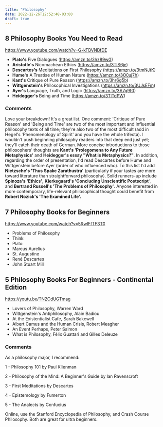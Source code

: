 ```yaml
---
title: "Philosophy"
date: 2022-12-26T12:52:48-03:00
draft: true
---
```


## 8 Philosophy Books You Need to Read

https://www.youtube.com/watch?v=G-kTBVNBfDE

- **Plato's** Five Dialogues (https://amzn.to/3hz89wG)
- **Aristotle's** Nicomachean Ethics (https://amzn.to/3TlS6je)
- **Descartes's** Meditations on First Philosophy (https://amzn.to/3tmNJtK)
- **Hume's** A Treatise of Human Nature (https://amzn.to/3O0uj7h)
- **Kant's** Critique of Pure Reason (https://amzn.to/3hr6g5b)
- **Wittgenstein's** Philosophical Investigations (https://amzn.to/3UJsEFm)
- **Ayer's** Language, Truth, and Logic (https://amzn.to/3A7g9f0)
- **Heidegger's** Being and Time (https://amzn.to/3TlTdPW)

### Comments

Love your breakdown! It's a great list.
One comment: 'Critique of Pure Reason' and 'Being and Time' are two of the most important and influential philosophy texts of all time; they're also two of the most difficult (add in Hegel's 'Phenomenology of Spirit' and you have the whole trifecta). I wouldn't push beginning philosophy readers into that deep end just yet; they'll catch their death of German. More concise introductions to those philosophers' thoughts are **Kant's 'Prolegomena to Any Future Metaphysics'** and **Heidegger's essay "What is Metaphysics?"**.
In addition, regarding the order of presentation, I'd read Descartes before Hume and Wittgenstein before Ayer (order of who influenced who).
To this list I'd add **Nietzsche's 'Thus Spake Zarathustra'** (particularly if your tastes are more toward literature than straightforward philosophy). Solid runners-up include **Spinoza's 'Ethics'**, **Kierkegaard's 'Concluding Unscientific Postscript**', and **Bertrand Russell's 'The Problems of Philosophy'**.
Anyone interested in more contemporary, life-relevant philosophical thought could benefit from **Robert Nozick's 'The Examined Life'.**



## 7 Philosophy Books for Beginners
https://www.youtube.com/watch?v=5RwlFfTF3T0

- Problems of Philosophy 
- Think
- Plato 
- Marcus Aurelius 
- St. Augustine 
- René Descartes 
- John Stuart Mill 



## 5 Philosophy Books For Beginners - Continental Edition

https://youtu.be/TN2CdUGTmag

- Lovers of Philosophy, Warren Ward 
- Wittgenstein's Antiphilosophy,  Alain Badiou 
- At the Existentialist Cafe, Sarah Bakewell
- Albert Camus and the Human Crisis, Robert Meagher
- An Event Perhaps, Peter Salmon
- What is Philosophy, Félix Guattari and Gilles Deleuze



### Comments

As a philosophy major, I recommend: 

1 - Philosophy 101 by Paul Klienman 

2 - Philosophy of the Mind: A Beginner's Guide by Ian Ravenscroft 

3 - First Meditations by Descartes 

4 - Epistemology by Fumerton 

5 - The Analects by Confucius  



Online, use the Stanford Encyclopedia of Philosophy, and Crash Course Philosophy. Both are great for ultra beginners.